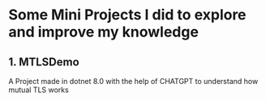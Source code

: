 # Some Mini Projects I did to explore and improve my knowledge


## 1. MTLSDemo
A Project made in dotnet 8.0 with the help of CHATGPT to understand how mutual TLS works 
